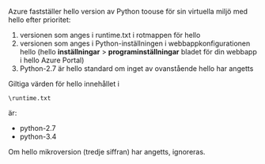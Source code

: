 Azure fastställer hello version av Python toouse för sin virtuella miljö med hello efter prioritet:

1. versionen som anges i runtime.txt i rotmappen för hello
2. versionen som anges i Python-inställningen i webbappkonfigurationen hello (hello **inställningar** > **programinställningar** bladet för din webbapp i hello Azure Portal)
3. Python-2.7 är hello standard om inget av ovanstående hello har angetts

Giltiga värden för hello innehållet i 

    \runtime.txt

är:

* python-2.7
* python-3.4

Om hello mikroversion (tredje siffran) har angetts, ignoreras.


